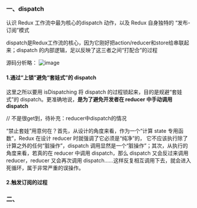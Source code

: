### 一、dispatch

认识 Redux 工作流中最为核心的dispatch 动作，以及 Redux 自身独特的 “发布-订阅”模式

dispatch是Redux工作流的核心，因为它刚好把action/reducer和store给串联起来；dispatch 的内部逻辑，足以反映了这三者之间“打配合”的过程

源码分析略：
![image](https://user-images.githubusercontent.com/53267289/147357991-12b7774a-9afe-403c-86a0-15d0d36ac826.png)

#### 1.通过“上锁”避免“套娃式”的 dispatch
这里之所以要用 isDispatching 将 dispatch 的过程锁起来，目的是规避“套娃式”的 dispatch。更准确地说，**是为了避免开发者在 reducer 中手动调用 dispatch**

// 不是很get到，待补充：reducer中dispatch的情况

“禁止套娃”用意何在？首先，从设计的角度来看，作为一个“计算 state 专用函数”，Redux 在设计 reducer 时就强调了它必须是“纯净”的，
它不应该执行除了计算之外的任何“脏操作”，dispatch 调用显然是一个“脏操作”；其次，从执行的角度来看，若真的在 reducer 中调用 dispatch，那么 dispatch 又会反过来调用 reducer，reducer 又会再次调用 dispatch......这样反复相互调用下去，就会进入死循环，属于非常严重的误操作。

#### 2.触发订阅的过程



### 二、
